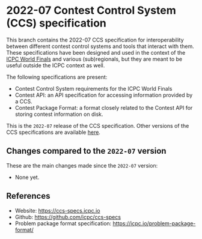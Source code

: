 # 2022-07 Contest Control System (CCS) specification

This branch contains the 2022-07 CCS specification for
interoperability between different contest control systems and tools
that interact with them. These specifications have been designed and
used in the context of the [ICPC World Finals](https://icpc.global)
and various (sub)regionals, but they are meant to be useful outside
the ICPC context as well.

The following specifications are present:

* Contest Control System requirements for the ICPC World Finals
* Contest API: an API specification for accessing information
  provided by a CCS.
* Contest Package Format: a format closely related to the Contest API
  for storing contest information on disk.

This is the `2022-07` release of the CCS specification.
Other versions of the CCS specifications are available
[here](https://ccs-specs.icpc.io/).

## Changes compared to the `2022-07` version

These are the main changes made since the `2022-07` version:

* None yet.

## References

* Website: <https://ccs-specs.icpc.io>
* Github: <https://github.com/icpc/ccs-specs>
* Problem package format specification: <https://icpc.io/problem-package-format/>